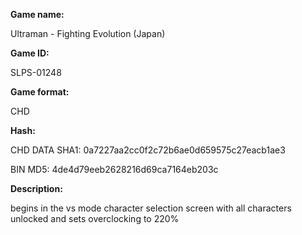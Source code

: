﻿**Game name:**

Ultraman - Fighting Evolution (Japan)

**Game ID:**

SLPS-01248

**Game format:**

CHD

**Hash:**

CHD DATA SHA1: 0a7227aa2cc0f2c72b6ae0d659575c27eacb1ae3

BIN MD5: 4de4d79eeb2628216d69ca7164eb203c

**Description:**

begins in the vs mode character selection screen with all characters unlocked and sets overclocking to 220%